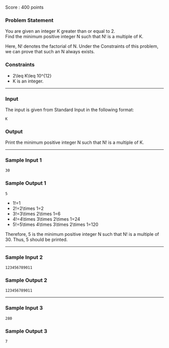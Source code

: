 Score : 400 points

### Problem Statement

You are given an integer K greater than or equal to 2.  
Find the minimum positive integer N such that N! is a multiple of K.

Here, N! denotes the factorial of N. Under the Constraints of this problem, we can prove that such an N always exists.

### Constraints

* 2\leq K\leq 10^{12}
* K is an integer.

---

### Input

The input is given from Standard Input in the following format:

```
K
```

### Output

Print the minimum positive integer N such that N! is a multiple of K.

---

### Sample Input 1

```
30
```

### Sample Output 1

```
5
```

* 1!=1
* 2!=2\times 1=2
* 3!=3\times 2\times 1=6
* 4!=4\times 3\times 2\times 1=24
* 5!=5\times 4\times 3\times 2\times 1=120

Therefore, 5 is the minimum positive integer N such that N! is a multiple of 30.
Thus, 5 should be printed.

---

### Sample Input 2

```
123456789011
```

### Sample Output 2

```
123456789011
```

---

### Sample Input 3

```
280
```

### Sample Output 3

```
7
```